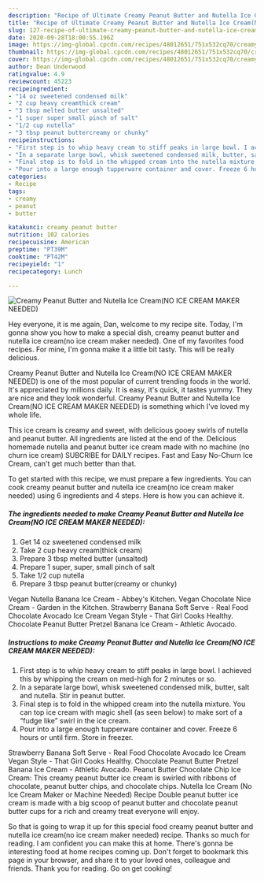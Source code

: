 ```yaml
---
description: "Recipe of Ultimate Creamy Peanut Butter and Nutella Ice Cream(NO ICE CREAM MAKER NEEDED)"
title: "Recipe of Ultimate Creamy Peanut Butter and Nutella Ice Cream(NO ICE CREAM MAKER NEEDED)"
slug: 127-recipe-of-ultimate-creamy-peanut-butter-and-nutella-ice-creamno-ice-cream-maker-needed
date: 2020-09-28T18:00:55.196Z
image: https://img-global.cpcdn.com/recipes/48012651/751x532cq70/creamy-peanut-butter-and-nutella-ice-creamno-ice-cream-maker-needed-recipe-main-photo.jpg
thumbnail: https://img-global.cpcdn.com/recipes/48012651/751x532cq70/creamy-peanut-butter-and-nutella-ice-creamno-ice-cream-maker-needed-recipe-main-photo.jpg
cover: https://img-global.cpcdn.com/recipes/48012651/751x532cq70/creamy-peanut-butter-and-nutella-ice-creamno-ice-cream-maker-needed-recipe-main-photo.jpg
author: Dean Underwood
ratingvalue: 4.9
reviewcount: 45223
recipeingredient:
- "14 oz sweetened condensed milk"
- "2 cup heavy creamthick cream"
- "3 tbsp melted butter unsalted"
- "1 super super small pinch of salt"
- "1/2 cup nutella"
- "3 tbsp peanut buttercreamy or chunky"
recipeinstructions:
- "First step is to whip heavy cream to stiff peaks in large bowl. I achieved this by whipping the cream on med-high for 2 minutes or so."
- "In a separate large bowl, whisk sweetened condensed milk, butter, salt and nutella. Stir in peanut butter."
- "Final step is to fold in the whipped cream into the nutella mixture. You can top ice cream with magic shell (as seen below) to make sort of a “fudge like” swirl in the ice cream."
- "Pour into a large enough tupperware container and cover. Freeze 6 hours or until firm. Store in freezer."
categories:
- Recipe
tags:
- creamy
- peanut
- butter

katakunci: creamy peanut butter 
nutrition: 102 calories
recipecuisine: American
preptime: "PT39M"
cooktime: "PT42M"
recipeyield: "1"
recipecategory: Lunch

---
```



![Creamy Peanut Butter and Nutella Ice Cream(NO ICE CREAM MAKER NEEDED)](https://img-global.cpcdn.com/recipes/48012651/751x532cq70/creamy-peanut-butter-and-nutella-ice-creamno-ice-cream-maker-needed-recipe-main-photo.jpg)

Hey everyone, it is me again, Dan, welcome to my recipe site. Today, I'm gonna show you how to make a special dish, creamy peanut butter and nutella ice cream(no ice cream maker needed). One of my favorites food recipes. For mine, I'm gonna make it a little bit tasty. This will be really delicious.

Creamy Peanut Butter and Nutella Ice Cream(NO ICE CREAM MAKER NEEDED) is one of the most popular of current trending foods in the world. It's appreciated by millions daily. It is easy, it's quick, it tastes yummy. They are nice and they look wonderful. Creamy Peanut Butter and Nutella Ice Cream(NO ICE CREAM MAKER NEEDED) is something which I've loved my whole life.

This ice cream is creamy and sweet, with delicious gooey swirls of nutella and peanut butter. All ingredients are listed at the end of the. Delicious homemade nutella and peanut butter ice cream made with no machine (no churn ice cream) SUBCRIBE for DAILY recipes. Fast and Easy No-Churn Ice Cream, can&#39;t get much better than that.


To get started with this recipe, we must prepare a few ingredients. You can cook creamy peanut butter and nutella ice cream(no ice cream maker needed) using 6 ingredients and 4 steps. Here is how you can achieve it.

<!--inarticleads1-->

##### The ingredients needed to make Creamy Peanut Butter and Nutella Ice Cream(NO ICE CREAM MAKER NEEDED):

1. Get 14 oz sweetened condensed milk
1. Take 2 cup heavy cream(thick cream)
1. Prepare 3 tbsp melted butter (unsalted)
1. Prepare 1 super, super, small pinch of salt
1. Take 1/2 cup nutella
1. Prepare 3 tbsp peanut butter(creamy or chunky)


Vegan Nutella Banana Ice Cream - Abbey&#39;s Kitchen. Vegan Chocolate Nice Cream - Garden in the Kitchen. Strawberry Banana Soft Serve - Real Food Chocolate Avocado Ice Cream Vegan Style - That Girl Cooks Healthy. Chocolate Peanut Butter Pretzel Banana Ice Cream - Athletic Avocado. 

<!--inarticleads2-->

##### Instructions to make Creamy Peanut Butter and Nutella Ice Cream(NO ICE CREAM MAKER NEEDED):

1. First step is to whip heavy cream to stiff peaks in large bowl. I achieved this by whipping the cream on med-high for 2 minutes or so.
1. In a separate large bowl, whisk sweetened condensed milk, butter, salt and nutella. Stir in peanut butter.
1. Final step is to fold in the whipped cream into the nutella mixture. You can top ice cream with magic shell (as seen below) to make sort of a “fudge like” swirl in the ice cream.
1. Pour into a large enough tupperware container and cover. Freeze 6 hours or until firm. Store in freezer.


Strawberry Banana Soft Serve - Real Food Chocolate Avocado Ice Cream Vegan Style - That Girl Cooks Healthy. Chocolate Peanut Butter Pretzel Banana Ice Cream - Athletic Avocado. Peanut Butter Chocolate Chip Ice Cream: This creamy peanut butter ice cream is swirled with ribbons of chocolate, peanut butter chips, and chocolate chips. Nutella Ice Cream (No Ice Cream Maker or Machine Needed) Recipe Double peanut butter ice cream is made with a big scoop of peanut butter and chocolate peanut butter cups for a rich and creamy treat everyone will enjoy. 

So that is going to wrap it up for this special food creamy peanut butter and nutella ice cream(no ice cream maker needed) recipe. Thanks so much for reading. I am confident you can make this at home. There's gonna be interesting food at home recipes coming up. Don't forget to bookmark this page in your browser, and share it to your loved ones, colleague and friends. Thank you for reading. Go on get cooking!
